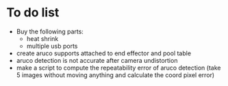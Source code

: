 # To do list
- Buy the following parts:
    - heat shrink
    - multiple usb ports
- create aruco supports attached to end effector and pool table
- aruco detection is not accurate after camera undistortion
- make a script to compute the repeatability error of aruco detection (take 5 images without moving anything and calculate the coord pixel error)


